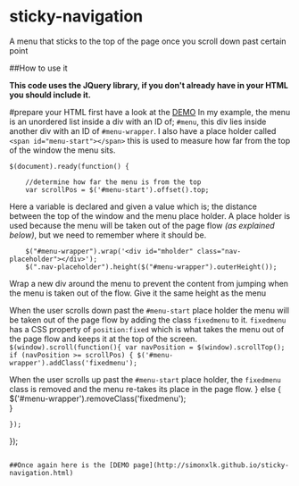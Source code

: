 # sticky-navigation
A menu that sticks to the top of the page once you scroll down past certain point

##How to use it

**This code uses the JQuery library, if you don't already have in your HTML you should include it.**

#prepare your HTML 
first have a look at the [DEMO](http://simonxlk.github.io/sticky-navigation.html)
In my example, the menu is an unordered list inside a div with an ID of; `#menu`, this div lies inside another div with an ID of `#menu-wrapper`.
I also have a place holder called `<span id="menu-start"></span>` this is used to measure how far from the top of the window the menu sits.

```
$(document).ready(function() {
				
	//determine how far the menu is from the top
	var scrollPos = $('#menu-start').offset().top;
```
Here a variable is declared and given a value which is; the distance between the top of the window and the menu place holder. 
A place holder is used because the menu will be taken out of the page flow *(as explained below)*, but we need to remember where it should be. 

``` 
	$("#menu-wrapper").wrap('<div id="mholder" class="nav-placeholder"></div>');
	$(".nav-placeholder").height($("#menu-wrapper").outerHeight());
```
Wrap a new div around the menu to prevent the content from jumping when the menu is taken out of the flow.
Give it the same height as the menu
	

When the user scrolls down past the `#menu-start` place holder the menu will be taken out of the page flow by adding the class `fixedmenu` to it. 
`fixedmenu` has a CSS property of `position:fixed` which is what takes the menu out of the page flow and keeps it at the top of the screen.  
	```
	$(window).scroll(function(){
		var navPosition = $(window).scrollTop();
		if (navPosition >= scrollPos) {
			$('#menu-wrapper').addClass('fixedmenu');	
	```
	
When the user scrolls up past the `#menu-start` place holder, the `fixedmenu` class is removed and the menu re-takes its place in the page flow. 
		} else {
			$('#menu-wrapper').removeClass('fixedmenu');	
		}
						
	});
}); 
```

##Once again here is the [DEMO page](http://simonxlk.github.io/sticky-navigation.html)

   


